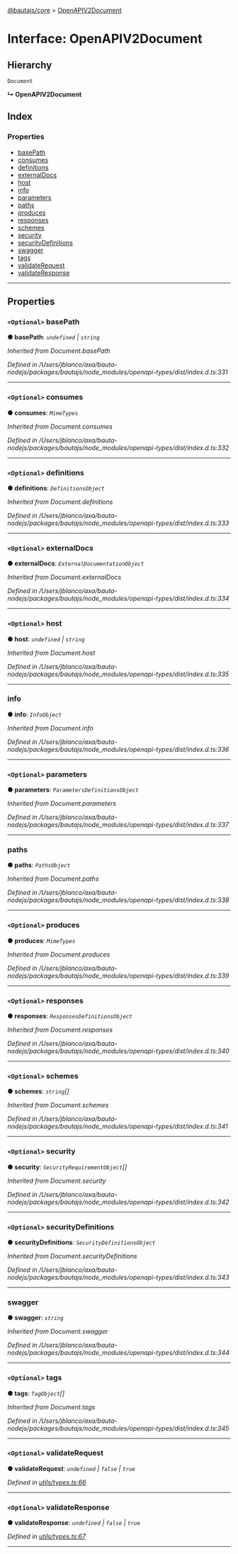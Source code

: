 [@bautajs/core](../README.md) > [OpenAPIV2Document](../interfaces/openapiv2document.md)

# Interface: OpenAPIV2Document

## Hierarchy

 `Document`

**↳ OpenAPIV2Document**

## Index

### Properties

* [basePath](openapiv2document.md#basepath)
* [consumes](openapiv2document.md#consumes)
* [definitions](openapiv2document.md#definitions)
* [externalDocs](openapiv2document.md#externaldocs)
* [host](openapiv2document.md#host)
* [info](openapiv2document.md#info)
* [parameters](openapiv2document.md#parameters)
* [paths](openapiv2document.md#paths)
* [produces](openapiv2document.md#produces)
* [responses](openapiv2document.md#responses)
* [schemes](openapiv2document.md#schemes)
* [security](openapiv2document.md#security)
* [securityDefinitions](openapiv2document.md#securitydefinitions)
* [swagger](openapiv2document.md#swagger)
* [tags](openapiv2document.md#tags)
* [validateRequest](openapiv2document.md#validaterequest)
* [validateResponse](openapiv2document.md#validateresponse)

---

## Properties

<a id="basepath"></a>

### `<Optional>` basePath

**● basePath**: *`undefined` \| `string`*

*Inherited from Document.basePath*

*Defined in /Users/jblanco/axa/bauta-nodejs/packages/bautajs/node_modules/openapi-types/dist/index.d.ts:331*

___
<a id="consumes"></a>

### `<Optional>` consumes

**● consumes**: *`MimeTypes`*

*Inherited from Document.consumes*

*Defined in /Users/jblanco/axa/bauta-nodejs/packages/bautajs/node_modules/openapi-types/dist/index.d.ts:332*

___
<a id="definitions"></a>

### `<Optional>` definitions

**● definitions**: *`DefinitionsObject`*

*Inherited from Document.definitions*

*Defined in /Users/jblanco/axa/bauta-nodejs/packages/bautajs/node_modules/openapi-types/dist/index.d.ts:333*

___
<a id="externaldocs"></a>

### `<Optional>` externalDocs

**● externalDocs**: *`ExternalDocumentationObject`*

*Inherited from Document.externalDocs*

*Defined in /Users/jblanco/axa/bauta-nodejs/packages/bautajs/node_modules/openapi-types/dist/index.d.ts:334*

___
<a id="host"></a>

### `<Optional>` host

**● host**: *`undefined` \| `string`*

*Inherited from Document.host*

*Defined in /Users/jblanco/axa/bauta-nodejs/packages/bautajs/node_modules/openapi-types/dist/index.d.ts:335*

___
<a id="info"></a>

###  info

**● info**: *`InfoObject`*

*Inherited from Document.info*

*Defined in /Users/jblanco/axa/bauta-nodejs/packages/bautajs/node_modules/openapi-types/dist/index.d.ts:336*

___
<a id="parameters"></a>

### `<Optional>` parameters

**● parameters**: *`ParametersDefinitionsObject`*

*Inherited from Document.parameters*

*Defined in /Users/jblanco/axa/bauta-nodejs/packages/bautajs/node_modules/openapi-types/dist/index.d.ts:337*

___
<a id="paths"></a>

###  paths

**● paths**: *`PathsObject`*

*Inherited from Document.paths*

*Defined in /Users/jblanco/axa/bauta-nodejs/packages/bautajs/node_modules/openapi-types/dist/index.d.ts:338*

___
<a id="produces"></a>

### `<Optional>` produces

**● produces**: *`MimeTypes`*

*Inherited from Document.produces*

*Defined in /Users/jblanco/axa/bauta-nodejs/packages/bautajs/node_modules/openapi-types/dist/index.d.ts:339*

___
<a id="responses"></a>

### `<Optional>` responses

**● responses**: *`ResponsesDefinitionsObject`*

*Inherited from Document.responses*

*Defined in /Users/jblanco/axa/bauta-nodejs/packages/bautajs/node_modules/openapi-types/dist/index.d.ts:340*

___
<a id="schemes"></a>

### `<Optional>` schemes

**● schemes**: *`string`[]*

*Inherited from Document.schemes*

*Defined in /Users/jblanco/axa/bauta-nodejs/packages/bautajs/node_modules/openapi-types/dist/index.d.ts:341*

___
<a id="security"></a>

### `<Optional>` security

**● security**: *`SecurityRequirementObject`[]*

*Inherited from Document.security*

*Defined in /Users/jblanco/axa/bauta-nodejs/packages/bautajs/node_modules/openapi-types/dist/index.d.ts:342*

___
<a id="securitydefinitions"></a>

### `<Optional>` securityDefinitions

**● securityDefinitions**: *`SecurityDefinitionsObject`*

*Inherited from Document.securityDefinitions*

*Defined in /Users/jblanco/axa/bauta-nodejs/packages/bautajs/node_modules/openapi-types/dist/index.d.ts:343*

___
<a id="swagger"></a>

###  swagger

**● swagger**: *`string`*

*Inherited from Document.swagger*

*Defined in /Users/jblanco/axa/bauta-nodejs/packages/bautajs/node_modules/openapi-types/dist/index.d.ts:344*

___
<a id="tags"></a>

### `<Optional>` tags

**● tags**: *`TagObject`[]*

*Inherited from Document.tags*

*Defined in /Users/jblanco/axa/bauta-nodejs/packages/bautajs/node_modules/openapi-types/dist/index.d.ts:345*

___
<a id="validaterequest"></a>

### `<Optional>` validateRequest

**● validateRequest**: *`undefined` \| `false` \| `true`*

*Defined in [utils/types.ts:66](https://github.axa.com/Digital/bauta-nodejs/blob/167ddcc/packages/bautajs/src/utils/types.ts#L66)*

___
<a id="validateresponse"></a>

### `<Optional>` validateResponse

**● validateResponse**: *`undefined` \| `false` \| `true`*

*Defined in [utils/types.ts:67](https://github.axa.com/Digital/bauta-nodejs/blob/167ddcc/packages/bautajs/src/utils/types.ts#L67)*

___

